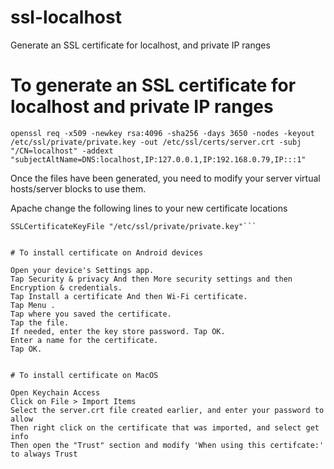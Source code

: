 # ssl-localhost
Generate an SSL certificate for localhost, and private IP ranges


# To generate an SSL certificate for localhost and private IP ranges

```openssl req -x509 -newkey rsa:4096 -sha256 -days 3650 -nodes -keyout /etc/ssl/private/private.key -out /etc/ssl/certs/server.crt -subj "/CN=localhost" -addext "subjectAltName=DNS:localhost,IP:127.0.0.1,IP:192.168.0.79,IP:::1"```

Once the files have been generated, you need to modify your server virtual hosts/server blocks to use them.

Apache change the following lines to your new certificate locations

```SSLCertificateFile "/etc/ssl/certs/server.crt"
SSLCertificateKeyFile "/etc/ssl/private/private.key"```


# To install certificate on Android devices

Open your device's Settings app.
Tap Security & privacy And then More security settings and then Encryption & credentials.
Tap Install a certificate And then Wi-Fi certificate.
Tap Menu .
Tap where you saved the certificate.
Tap the file.
If needed, enter the key store password. Tap OK.
Enter a name for the certificate.
Tap OK.


# To install certificate on MacOS

Open Keychain Access
Click on File > Import Items
Select the server.crt file created earlier, and enter your password to allow
Then right click on the certificate that was imported, and select get info
Then open the "Trust" section and modify 'When using this certifcate:' to always Trust
